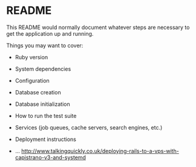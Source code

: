 # README

This README would normally document whatever steps are necessary to get the
application up and running.

Things you may want to cover:

* Ruby version

* System dependencies

* Configuration

* Database creation

* Database initialization

* How to run the test suite

* Services (job queues, cache servers, search engines, etc.)

* Deployment instructions

* ...
http://www.talkingquickly.co.uk/deploying-rails-to-a-vps-with-capistrano-v3-and-systemd
